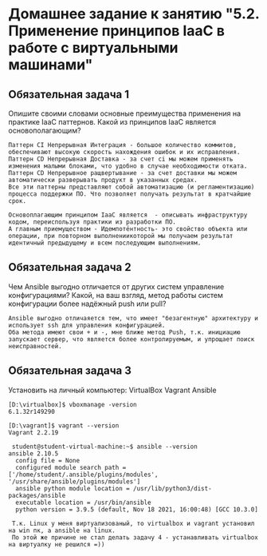 # Домашнее задание к занятию "5.2. Применение принципов IaaC в работе с виртуальными машинами"


## Обязательная задача 1
Опишите своими словами основные преимущества применения на практике IaaC паттернов.
Какой из принципов IaaC является основополагающим?
```
Паттерн CI Непрерывная Интеграция - большое количество коммитов, обеспечивают высокую скорость нахождения ошибок и их исправления.
Паттерн CD Непрерывная Доставка - за счет ci мы можем применять изменения малыми блоками, что удобно в случае необходимости отката.
Паттерн CD Непрерывное ращвертывание - за счет доставки мы можем автоматически разверывать продукт в указанных средах.
Все эти паттерны представляют собой автоматизацию (и регламентизацию) процесса поддержки ПО. Что позволяет получать результат в кратчайшие срок.

Основоплагающим принципом IaaC является  - описывать инфраструктуру кодом, переиспользуя практики из разработки ПО.
А главным приемуществом - Идемпоте́нтность- это свойство объекта или операции, при повторном выполнениикоторой мы получаем результат идентичный предыдущему и всем последующим выполнениям.
```

## Обязательная задача 2
Чем Ansible выгодно отличается от других систем управление конфигурациями?
Какой, на ваш взгляд, метод работы систем конфигурации более надёжный push или pull?
```
Ansible выгодно отличаяется тем, что имеет "безагентную" архитектуру и использует ssh для управления конфигурацией.
Оба метода имеют свои + и -, мне ближе метод Push, т.к. инициацию запускает сервер, что является более контролируемым, и упрощает поиск неисправностей.
```

## Обязательная задача 3
Установить на личный компьютер:
VirtualBox
Vagrant
Ansible
```
[D:\virtualbox]$ vboxmanage -version
6.1.32r149290

[D:\vagrant]$ vagrant --version
Vagrant 2.2.19

 student@student-virtual-machine:~$ ansible --version
ansible 2.10.5
  config file = None
  configured module search path = ['/home/student/.ansible/plugins/modules', '/usr/share/ansible/plugins/modules']
  ansible python module location = /usr/lib/python3/dist-packages/ansible
  executable location = /usr/bin/ansible
  python version = 3.9.5 (default, Nov 18 2021, 16:00:48) [GCC 10.3.0]
  
 Т.к. Linux у меня виртуализованый, то virtualbox и vagrant установил на win пк, а ansible на linux.
 По этой же причине не стал делать задачу 4 - устанавливать virtualbox на виртуалку не решился =))
```
 
 